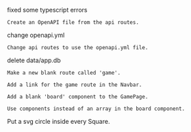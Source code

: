 fixed some typescript errors

`Create an OpenAPI file from the api routes.`

change openapi.yml

`Change api routes to use the openapi.yml file.`

delete data/app.db

`Make a new blank route called 'game'.`

`Add a link for the game route in the Navbar.`

`Add a blank 'board' component to the GamePage.`

`Use components instead of an array in the board component.`

Put a svg circle inside every Square.